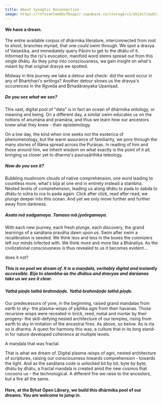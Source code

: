 ```yaml
---
title: About Synaptic Reconnection
image: https://rnfvzaelmwbbvfbsppir.supabase.co/storage/v1/object/public/brhatwebsite/14bol/synaptic.webp
---
```


#### We have a dream.

The entire available corpus of dhārmika literature, interconnected from root to shoot, branches myriad, that one could swim through. We spot a dravya of Vaiṣeśika, and immediately query Pāṇini to get to the dhātu of it. Informed by the ṛṣi's evocation, manifold word stems spread out from this single dhātu. As they jump into consciousness, we gain insight on what's meant by that original dravya we spotted.

Midway in this journey we take a detour and check- did the word occur in any of Bhartṛhari's writings? Another detour shows us the dravya's occurences in the Ṛgveda and Bṛhadāraṇyaka Upaniṣad.

##### Do you see what we see?

This vast, digital pool of "data" is in fact an ocean of dhārmika ontology, or meaning and being. On a different day, a similar swim educates us on the notions of anumāna and pramāṇa, and thus we learn how our ancestors knew what they knew - their epistemology.

On a low day, the kind when one seeks not the esoterica of phenomenology, but the warm assurance of familiarity, we pore through the many stories of Rāma spread across the Purāṇas. In reading of him and those around him, we inherit wisdom on what exactly is the point of it all, bringing us closer yet to dharma's pauruṣārthika teleology.

##### Now do you see it?

Bubbling mushroom clouds of native comprehension, one word leading to countless more, what's bīja at one end in entirety instead a stambha. Nested levels of comprehension, leading us along dhātu to pada to śabda to dhātu to sūtra to ṛca to pada again. Click after click, read after read, we plunge deeper into this ocean. And yet we only move further and further away from darkness.

##### Asato mā sadgamaya. Tamaso mā jyotirgamaya.

With each new journey, each fresh plunge, each discovery, the grand learnings of a sanātana pravāha dawn upon us. Swim after swim a recalibration is seeded. We think less and less in the boxes the colonizers left our minds infected with. We think more and more like a Bhāratīya. As the civilizational consciousness is thus revealed to us it becomes evident...
 
does it not?

##### This is no pool we dream of. It is a maṇḍala, veritably digital and instantly accessible. Bīja to stambha as the dhātus and dravyas and darśanas take us we see it clear.

##### Yathā piṇḍe tathā brahmāṇḍe. Yathā brahmāṇḍe tathā piṇḍe.

Our predecessors of yore, in the beginning, raised grand maṇḍalas from earth to sky- the plasma-wisps of yājñika agni from their havanas. Those recursive wisps were receated in brick, reed, metal and mortar by their progeny- the skill-defying nested architecture of our temples, rising from earth to sky in imitation of the ancestral fires. As above, so below. As is ṛta so is dharma. A quest for harmony this was, a culture that in its long stand-in for nature developed coherence at multiple levels.

A maṇḍala that was fractal.

That is what we dream of. Digital plasma-wisps of agni, nested architecture of scriptures, raising our consciousness towards comprehension - towards the light. And as the sanātana code is unlocked bit by bit, byte by byte, dhātu by dhātu, a fractal maṇḍala is created amid the new cosmos that cocoons us - the technological. A different fire we raise to the ancestors, but a fire all the same.

#### Here, at the Bṛhat Open Library, we build this dhārmika pool of our dreams. You are welcome to jump in.